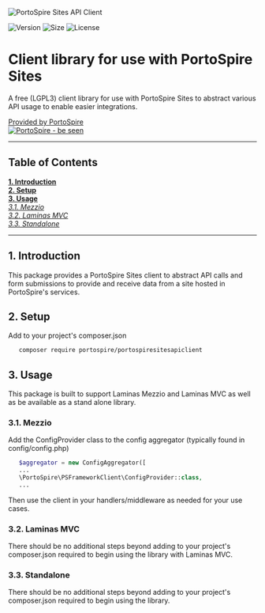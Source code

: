 ![PortoSpire Sites API Client](https://assets.portospire.com/github.io/portospiresitesapiclientlogo.svg)

![Version](https://img.shields.io/github/v/release/PortoSpire/portospiresitesapiclient)
![Size](https://img.shields.io/github/languages/code-size/PortoSpire/portospiresitesapiclient)
![License](https://img.shields.io/github/license/PortoSpire/portospiresitesapiclient)
# Client library for use with PortoSpire Sites
A free (LGPL3) client library for use with PortoSpire Sites to abstract various API usage to enable easier integrations.

[Provided by PortoSpire  
![PortoSpire - be seen](https://assets.portospire.com/psf/img/portospire%20header%20glow.svg)](https://www.portospire.com)

***

 ## Table of Contents ##
  **[1. Introduction](#introduction)**  
  **[2. Setup](#setup)**  
  **[3. Usage](#usage)**  
   *[3.1. Mezzio](#mezzio)*  
   *[3.2. Laminas MVC](#laminasmvc)*  
   *[3.3. Standalone](#standalone)*  

***

 ## 1. Introduction<a name="introduction" href="#introduction"></a>
This package provides a PortoSpire Sites client to abstract API calls and form
submissions to provide and receive data from a site hosted in PortoSpire's
services.

 ## 2. Setup<a name="setup" href="#setup"></a>
Add to your project's composer.json

```bash
   composer require portospire/portospiresitesapiclient
```     

 ## 3. Usage<a name="usage" href="#usage"></a>
This package is built to support Laminas Mezzio and Laminas MVC as well
as be available as a stand alone library. 

  ### 3.1. Mezzio<a name="mezzio" href="#mezzio"></a>
Add the ConfigProvider class to the config aggregator (typically found in
config/config.php)

```php
   $aggregator = new ConfigAggregator([
   ...
   \PortoSpire\PSFrameworkClient\ConfigProvider::class,
   ...
```

Then use the client in your handlers/middleware as needed for your use cases.

  ### 3.2. Laminas MVC<a name="laminasmvc" href="#laminasmvc"></a>
There should be no additional steps beyond adding to your project's
composer.json required to begin using the library with Laminas MVC.

  ### 3.3. Standalone<a name="standalone" href="#standalone"></a>
There should be no additional steps beyond adding to your project's
composer.json required to begin using the library.
